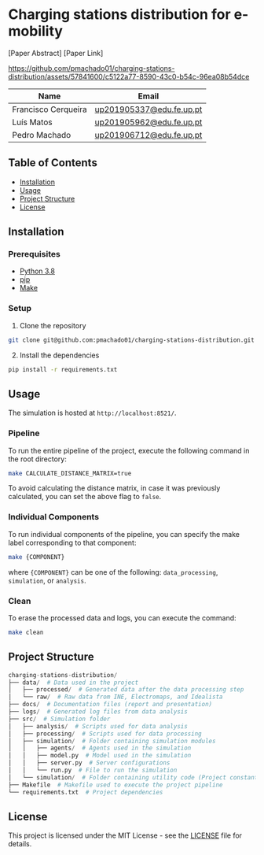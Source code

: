 # Charging stations distribution for e-mobility
[Paper Abstract]
[Paper Link]

https://github.com/pmachado01/charging-stations-distribution/assets/57841600/c5122a77-8590-43c0-b54c-96ea08b54dce

| Name | Email |
| ---- | ----- |
| Francisco Cerqueira | up201905337@edu.fe.up.pt
| Luís Matos | up201905962@edu.fe.up.pt
| Pedro Machado | up201906712@edu.fe.up.pt

## Table of Contents
- [Installation](#installation)
- [Usage](#usage)
- [Project Structure](#project-structure)
- [License](#license)

## Installation

### Prerequisites
- [Python 3.8](https://www.python.org/downloads/release/python-380/)
- [pip](https://pip.pypa.io/en/stable/installing/)
- [Make](https://www.gnu.org/software/make/)

### Setup
1. Clone the repository
```bash
git clone git@github.com:pmachado01/charging-stations-distribution.git
```
2. Install the dependencies
```bash
pip install -r requirements.txt
```

## Usage
The simulation is hosted at `http://localhost:8521/`.

### Pipeline
To run the entire pipeline of the project, execute the following command in the root directory:
```bash
make CALCULATE_DISTANCE_MATRIX=true
```
To avoid calculating the distance matrix, in case it was previously calculated, you can set the above flag to `false`.

### Individual Components
To run individual components of the pipeline, you can specify the make label corresponding to that component:
```bash
make {COMPONENT}
```
where `{COMPONENT}` can be one of the following: `data_processing`, `simulation`, or `analysis`.

### Clean
To erase the processed data and logs, you can execute the command:
```bash
make clean
```

## Project Structure
```python
charging-stations-distribution/
├── data/  # Data used in the project
│   ├── processed/  # Generated data after the data processing step
│   └── raw/  # Raw data from INE, Electromaps, and Idealista
├── docs/  # Documentation files (report and presentation)
├── logs/  # Generated log files from data analysis
├── src/  # Simulation folder
│   ├── analysis/  # Scripts used for data analysis
│   ├── processing/  # Scripts used for data processing
│   ├── simulation/  # Folder containing simulation modules
│   │   ├── agents/  # Agents used in the simulation
│   │   ├── model.py  # Model used in the simulation
│   │   ├── server.py  # Server configurations
│   │   └── run.py  # File to run the simulation
│   └── simulation/  # Folder containing utility code (Project constants and file loading)
├── Makefile  # Makefile used to execute the project pipeline
└── requirements.txt  # Project dependencies
```

## License
This project is licensed under the MIT License - see the [LICENSE](LICENSE) file for details.
